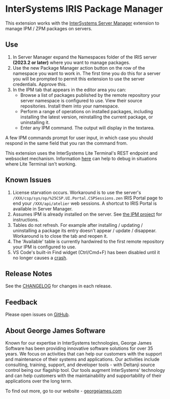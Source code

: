 # InterSystems IRIS Package Manager

This extension works with the [InterSystems Server Manager](https://marketplace.visualstudio.com/items?itemName=intersystems-community.servermanager) extension to manage IPM / ZPM packages on servers.

## Use

1. In Server Manager expand the Namespaces folder of the IRIS server **(2023.2 or later)** where you want to manage packages.
2. Use the new Package Manager action button on the row of the namespace you want to work in. The first time you do this for a server you will be prompted to permit this extension to use the server credentials. Approve this.
3. In the IPM tab that appears in the editor area you can:
   - Browse a list of packages published by the remote repository your server namespace is configured to use. View their source repositories. Install them into your namespace.
   - Perform a range of operations on installed packages, including installing the latest version, reinstalling the current package, or uninstalling it.
   - Enter any IPM command. The output will display in the textarea.

A few IPM commands prompt for user input, in which case you should respond in the same field that you ran the command from.

This extension uses the InterSystems Lite Terminal's REST endpoint and websocket mechanism. Information [here](https://docs.intersystems.com/components/csp/docbook/DocBook.UI.Page.cls?KEY=GVSCO_debug#GVSCO_debug_websocket_debug) can help to debug in situations where Lite Terminal isn't working.

## Known Issues

1. License starvation occurs. Workaround is to use the server's `/XXX/csp/sys/op/%25CSP.UI.Portal.CSPSessions.zen` IRIS Portal page to end your `/XXX/api/atelier` web sessions. A shortcut to IRIS Portal is available in Server Manager.
2. Assumes IPM is already installed on the server. See [the IPM project](https://github.com/intersystems/ipm#installing-objectscript-package-manager-client) for instructions.
3. Tables do not refresh. For example after installing / updating / uninstalling a package its entry doesn't appear / update / disappear. Workaround is to close the tab and reopen it.
4. The 'Available' table is currently hardwired to the first remote repository your IPM is configured to use.
5. VS Code's built-in Find widget (Ctrl/Cmd+F) has been disabled until it no longer causes a [crash](https://github.com/microsoft/vscode/issues/177046).

## Release Notes

See the [CHANGELOG](CHANGELOG.md) for changes in each release.

## Feedback

Please open issues on [GitHub](https://github.com/gjsjohnmurray/iris-package-manager/issues).

## About George James Software

Known for our expertise in InterSystems technologies, George James Software has been providing innovative software solutions for over 35 years. We focus on activities that can help our customers with the support and maintenance of their systems and applications. Our activities include consulting, training, support, and developer tools - with Deltanji source control being our flagship tool. Our tools augment InterSystems' technology and can help customers with the maintainability and supportability of their applications over the long term. 

To find out more, go to our website - [georgejames.com](https://georgejames.com)
